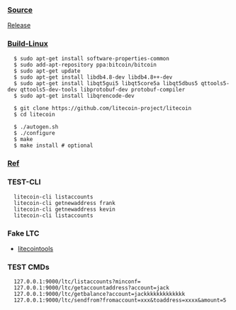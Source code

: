 ### [Source](https://github.com/litecoin-project/litecoin)

   [Release](https://github.com/litecoin-project/litecoin/releases)

### [Build-Linux](https://github.com/litecoin-project/litecoin/blob/master/doc/build-unix.md#to-build)

      $ sudo apt-get install software-properties-common
      $ sudo add-apt-repository ppa:bitcoin/bitcoin
      $ sudo apt-get update
      $ sudo apt-get install libdb4.8-dev libdb4.8++-dev
      $ sudo apt-get install libqt5gui5 libqt5core5a libqt5dbus5 qttools5-dev qttools5-dev-tools libprotobuf-dev protobuf-compiler
      $ sudo apt-get install libqrencode-dev
      
      $ git clone https://github.com/litecoin-project/litecoin
      $ cd litecoin
      
      $ ./autogen.sh
      $ ./configure
      $ make
      $ make install # optional

### [Ref]()

### TEST-CLI

      litecoin-cli listaccounts
      litecoin-cli getnewaddress frank
      litecoin-cli getnewaddress kevin
      litecoin-cli listaccounts

### Fake LTC

   - [litecointools](http://testnet.litecointools.com/)
   
### TEST CMDs

      127.0.0.1:9000/ltc/listaccounts?minconf=
      127.0.0.1:9000/ltc/getaccountaddress?account=jack
      127.0.0.1:9000/ltc/getbalance?account=jackkkkkkkkkkkkk
      127.0.0.1:9000/ltc/sendfrom?fromaccount=xxx&toaddress=xxxx&amount=5
